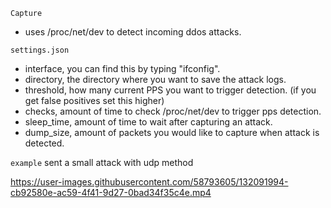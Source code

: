 ``
Capture
``
- uses /proc/net/dev to detect incoming ddos attacks.

``
settings.json
``
- interface, you can find this by typing "ifconfig".
- directory, the directory where you want to save the attack logs.
- threshold, how many current PPS you want to trigger detection. (if you get false positives set this higher)
- checks, amount of time to check /proc/net/dev to trigger pps detection.
- sleep_time, amount of time to wait after capturing an attack.
- dump_size, amount of packets you would like to capture when attack is detected.

``
example
``
sent a small attack with udp method

https://user-images.githubusercontent.com/58793605/132091994-cb92580e-ac59-4f41-9d27-0bad34f35c4e.mp4


